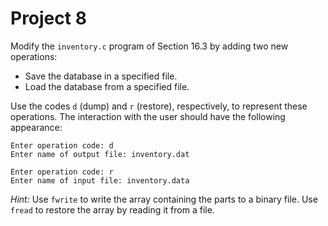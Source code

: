 # Project 8

Modify the `inventory.c` program of Section 16.3 by adding two new operations:

- Save the database in a specified file.
- Load the database from a specified file.

Use the codes `d` (dump) and `r` (restore), respectively, to represent these operations. The interaction with the user should have the following appearance:

```shell
Enter operation code: d
Enter name of output file: inventory.dat

Enter operation code: r
Enter name of input file: inventory.data
```

_Hint:_ Use `fwrite` to write the array containing the parts to a binary file. Use `fread` to restore the array by reading it from a file.
